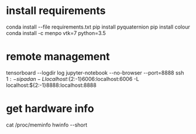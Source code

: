 # install requirements
conda install --file requirements.txt
pip install pyquaternion
pip install colour
conda install -c menpo vtk=7 python=3.5

# remote management
tensorboard --logdir log
jupyter-notebook --no-browser --port=8888
ssh ${1:-sipadan} -L localhost:${2:-1}6006:localhost:6006 -L localhost:${2:-1}8888:localhost:8888

# get hardware info
cat /proc/meminfo
hwinfo --short
